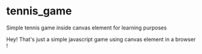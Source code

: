 # tennis_game
Simple tennis game inside canvas element for learning purposes


Hey! That's just a simple javascript game using canvas element in a browser !
